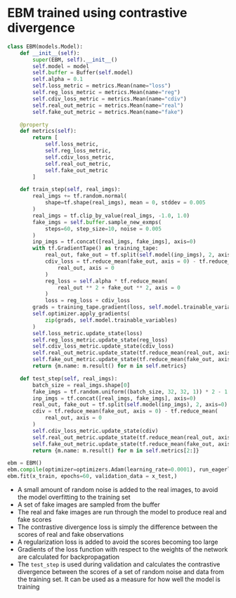 # EBM trained using contrastive divergence

```python
class EBM(models.Model):
    def __init__(self):
        super(EBM, self).__init__()
        self.model = model
        self.buffer = Buffer(self.model)
        self.alpha = 0.1
        self.loss_metric = metrics.Mean(name="loss")
        self.reg_loss_metric = metrics.Mean(name="reg")
        self.cdiv_loss_metric = metrics.Mean(name="cdiv")
        self.real_out_metric = metrics.Mean(name="real")
        self.fake_out_metric = metrics.Mean(name="fake")

    @property
    def metrics(self):
        return [
            self.loss_metric,
            self.reg_loss_metric,
            self.cdiv_loss_metric,
            self.real_out_metric,
            self.fake_out_metric
        ]

    def train_step(self, real_imgs):
        real_imgs += tf.random.normal(
            shape=tf.shape(real_imgs), mean = 0, stddev = 0.005
        ) 
        real_imgs = tf.clip_by_value(real_imgs, -1.0, 1.0)
        fake_imgs = self.buffer.sample_new_exmps(
            steps=60, step_size=10, noise = 0.005
        ) 
        inp_imgs = tf.concat([real_imgs, fake_imgs], axis=0)
        with tf.GradientTape() as training_tape:
            real_out, fake_out = tf.split(self.model(inp_imgs), 2, axis=0) 
            cdiv_loss = tf.reduce_mean(fake_out, axis = 0) - tf.reduce_mean(
                real_out, axis = 0
            ) 
            reg_loss = self.alpha * tf.reduce_mean(
                real_out ** 2 + fake_out ** 2, axis = 0
            ) 
            loss = reg_loss + cdiv_loss
        grads = training_tape.gradient(loss, self.model.trainable_variables) 
        self.optimizer.apply_gradients(
            zip(grads, self.model.trainable_variables)
        )
        self.loss_metric.update_state(loss)
        self.reg_loss_metric.update_state(reg_loss)
        self.cdiv_loss_metric.update_state(cdiv_loss)
        self.real_out_metric.update_state(tf.reduce_mean(real_out, axis = 0))
        self.fake_out_metric.update_state(tf.reduce_mean(fake_out, axis = 0))
        return {m.name: m.result() for m in self.metrics}

    def test_step(self, real_imgs): 
        batch_size = real_imgs.shape[0]
        fake_imgs = tf.random.uniform((batch_size, 32, 32, 1)) * 2 - 1
        inp_imgs = tf.concat([real_imgs, fake_imgs], axis=0)
        real_out, fake_out = tf.split(self.model(inp_imgs), 2, axis=0)
        cdiv = tf.reduce_mean(fake_out, axis = 0) - tf.reduce_mean(
            real_out, axis = 0
        )
        self.cdiv_loss_metric.update_state(cdiv)
        self.real_out_metric.update_state(tf.reduce_mean(real_out, axis = 0))
        self.fake_out_metric.update_state(tf.reduce_mean(fake_out, axis = 0))
        return {m.name: m.result() for m in self.metrics[2:]}

ebm = EBM()
ebm.compile(optimizer=optimizers.Adam(learning_rate=0.0001), run_eagerly=True)
ebm.fit(x_train, epochs=60, validation_data = x_test,)
```

* A small amount of random noise is added to the real images, to avoid the model overfitting to the training set
* A set of fake images are sampled from the buffer
* The real and fake images are run through the model to produce real and fake scores
* The contrastive divergence loss is simply the difference between the scores of real and fake observations
* A regularization loss is added to avoid the scores becoming too large
* Gradients of the loss function with respect to the weights of the network are calculated for backpropagation
* The `test_step` is used during validation and calculates the contrastive divergence between the scores of a set of random noise and data from the training set. It can be used as a measure for how well the model is training
